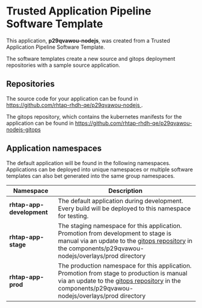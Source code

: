 # Trusted Application Pipeline Software Template

This application, **p29qvawou-nodejs**, was created from a Trusted Application Pipeline Software Template.

The software templates create a new source and gitops deployment repositories with a sample source application. 

## Repositories

The source code for your application can be found in [https://github.com/rhtap-rhdh-qe/p29qvawou-nodejs ](https://github.com/rhtap-rhdh-qe/p29qvawou-nodejs ).
 
The gitops repository, which contains the kubernetes manifests for the application can be found in 
[https://github.com/rhtap-rhdh-qe/p29qvawou-nodejs-gitops ](https://github.com/rhtap-rhdh-qe/p29qvawou-nodejs-gitops ) 

## Application namespaces 

The default application will be found in the following namespaces. Applications can be deployed into unique namespaces or multiple software templates can also bet generated into the same group namespaces.  

|  Namespace   |  Description   |  
| -------- | -------- |   
| **rhtap-app-development** | The default application during development. Every build will be deployed to this namespace for testing. | 
| **rhtap-app-stage** | The staging namespace for this application. Promotion from development to stage is manual via an update to the [gitops repository](https://github.com/rhtap-rhdh-qe/p29qvawou-nodejs-gitops ) in the components/p29qvawou-nodejs/overlays/prod directory |  
| **rhtap-app-prod** | The production namespace for this application. Promotion from stage to production is manual via an update to the [gitops repository](https://github.com/rhtap-rhdh-qe/p29qvawou-nodejs-gitops ) in the components/p29qvawou-nodejs/overlays/prod directory | 